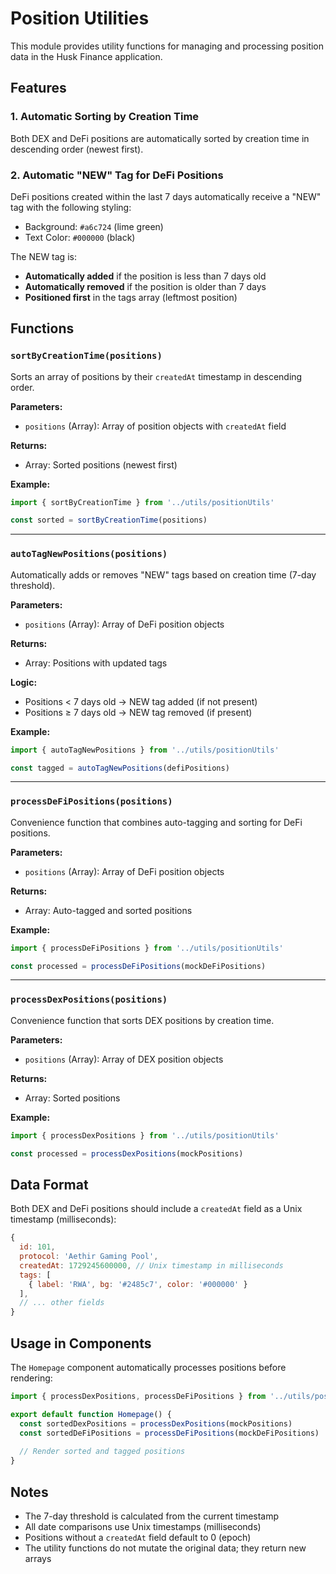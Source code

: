 # Position Utilities

This module provides utility functions for managing and processing position data in the Husk Finance application.

## Features

### 1. Automatic Sorting by Creation Time

Both DEX and DeFi positions are automatically sorted by creation time in descending order (newest first).

### 2. Automatic "NEW" Tag for DeFi Positions

DeFi positions created within the last 7 days automatically receive a "NEW" tag with the following styling:
- Background: `#a6c724` (lime green)
- Text Color: `#000000` (black)

The NEW tag is:
- **Automatically added** if the position is less than 7 days old
- **Automatically removed** if the position is older than 7 days
- **Positioned first** in the tags array (leftmost position)

## Functions

### `sortByCreationTime(positions)`

Sorts an array of positions by their `createdAt` timestamp in descending order.

**Parameters:**
- `positions` (Array): Array of position objects with `createdAt` field

**Returns:**
- Array: Sorted positions (newest first)

**Example:**
```javascript
import { sortByCreationTime } from '../utils/positionUtils'

const sorted = sortByCreationTime(positions)
```

---

### `autoTagNewPositions(positions)`

Automatically adds or removes "NEW" tags based on creation time (7-day threshold).

**Parameters:**
- `positions` (Array): Array of DeFi position objects

**Returns:**
- Array: Positions with updated tags

**Logic:**
- Positions < 7 days old → NEW tag added (if not present)
- Positions ≥ 7 days old → NEW tag removed (if present)

**Example:**
```javascript
import { autoTagNewPositions } from '../utils/positionUtils'

const tagged = autoTagNewPositions(defiPositions)
```

---

### `processDeFiPositions(positions)`

Convenience function that combines auto-tagging and sorting for DeFi positions.

**Parameters:**
- `positions` (Array): Array of DeFi position objects

**Returns:**
- Array: Auto-tagged and sorted positions

**Example:**
```javascript
import { processDeFiPositions } from '../utils/positionUtils'

const processed = processDeFiPositions(mockDeFiPositions)
```

---

### `processDexPositions(positions)`

Convenience function that sorts DEX positions by creation time.

**Parameters:**
- `positions` (Array): Array of DEX position objects

**Returns:**
- Array: Sorted positions

**Example:**
```javascript
import { processDexPositions } from '../utils/positionUtils'

const processed = processDexPositions(mockPositions)
```

## Data Format

Both DEX and DeFi positions should include a `createdAt` field as a Unix timestamp (milliseconds):

```javascript
{
  id: 101,
  protocol: 'Aethir Gaming Pool',
  createdAt: 1729245600000, // Unix timestamp in milliseconds
  tags: [
    { label: 'RWA', bg: '#2485c7', color: '#000000' }
  ],
  // ... other fields
}
```

## Usage in Components

The `Homepage` component automatically processes positions before rendering:

```javascript
import { processDexPositions, processDeFiPositions } from '../utils/positionUtils'

export default function Homepage() {
  const sortedDexPositions = processDexPositions(mockPositions)
  const sortedDeFiPositions = processDeFiPositions(mockDeFiPositions)
  
  // Render sorted and tagged positions
}
```

## Notes

- The 7-day threshold is calculated from the current timestamp
- All date comparisons use Unix timestamps (milliseconds)
- Positions without a `createdAt` field default to 0 (epoch)
- The utility functions do not mutate the original data; they return new arrays
